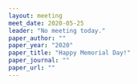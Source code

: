 ```yaml
---
layout: meeting
meet_date: 2020-05-25
leader: "No meeting today."
paper_author: ""
paper_year: "2020"
paper_title: "Happy Memorial Day!"
paper_journal: ""
paper_url: ""
---
```

